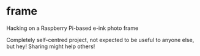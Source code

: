 # frame
Hacking on a Raspberry Pi-based e-ink photo frame

Completely self-centred project, not expected to be useful to anyone else, but hey! Sharing might help others!
